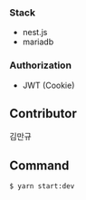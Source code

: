 ### Stack
- nest.js
- mariadb

### Authorization
- JWT (Cookie)

## Contributor
김만규

## Command
```shell
$ yarn start:dev
```
